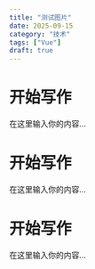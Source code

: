 ```yaml
---
title: "测试图片"
date: 2025-09-15
category: "技术"
tags: ["Vue"]
draft: true
---
```


# 开始写作

在这里输入你的内容...

# 开始写作

在这里输入你的内容...

# 开始写作

在这里输入你的内容...